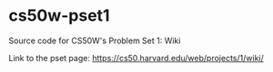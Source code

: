 # cs50w-pset1
Source code for CS50W's Problem Set 1: Wiki

Link to the pset page: https://cs50.harvard.edu/web/projects/1/wiki/
